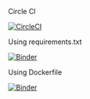 Circle CI

[![CircleCI](https://circleci.com/gh/nina1603/VNI.svg?style=svg)](https://circleci.com/gh/nina1603/VNI)


Using requirements.txt 

[![Binder](https://mybinder.org/badge.svg)](https://mybinder.org/v2/gh/nina1603/VNI/master)


Using Dockerfile

[![Binder](https://mybinder.org/badge.svg)](https://mybinder.org/v2/gh/nina1603/VNI/master)


